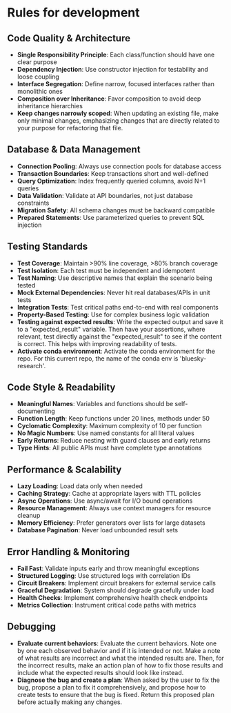 # Rules for development

## Code Quality & Architecture

- **Single Responsibility Principle**: Each class/function should have one clear purpose
- **Dependency Injection**: Use constructor injection for testability and loose coupling
- **Interface Segregation**: Define narrow, focused interfaces rather than monolithic ones
- **Composition over Inheritance**: Favor composition to avoid deep inheritance hierarchies
- **Keep changes narrowly scoped**: When updating an existing file, make only minimal changes, emphasizing changes that are directly related to your purpose for refactoring that file.

## Database & Data Management

- **Connection Pooling**: Always use connection pools for database access
- **Transaction Boundaries**: Keep transactions short and well-defined
- **Query Optimization**: Index frequently queried columns, avoid N+1 queries
- **Data Validation**: Validate at API boundaries, not just database constraints
- **Migration Safety**: All schema changes must be backward compatible
- **Prepared Statements**: Use parameterized queries to prevent SQL injection

## Testing Standards

- **Test Coverage**: Maintain >90% line coverage, >80% branch coverage
- **Test Isolation**: Each test must be independent and idempotent
- **Test Naming**: Use descriptive names that explain the scenario being tested
- **Mock External Dependencies**: Never hit real databases/APIs in unit tests
- **Integration Tests**: Test critical paths end-to-end with real components
- **Property-Based Testing**: Use for complex business logic validation
- **Testing against expected results**: Write the expected output and save it to a "expected_result" variable. Then have your assertions, where relevant, test directly against the "expected_result" to see if the content is correct. This helps with improving readability of tests.
- **Activate conda environment**: Activate the conda environment for the repo. For this current repo, the name of the conda env is 'bluesky-research'.

## Code Style & Readability

- **Meaningful Names**: Variables and functions should be self-documenting
- **Function Length**: Keep functions under 20 lines, methods under 50
- **Cyclomatic Complexity**: Maximum complexity of 10 per function
- **No Magic Numbers**: Use named constants for all literal values
- **Early Returns**: Reduce nesting with guard clauses and early returns
- **Type Hints**: All public APIs must have complete type annotations

## Performance & Scalability

- **Lazy Loading**: Load data only when needed
- **Caching Strategy**: Cache at appropriate layers with TTL policies
- **Async Operations**: Use async/await for I/O bound operations
- **Resource Management**: Always use context managers for resource cleanup
- **Memory Efficiency**: Prefer generators over lists for large datasets
- **Database Pagination**: Never load unbounded result sets

## Error Handling & Monitoring

- **Fail Fast**: Validate inputs early and throw meaningful exceptions
- **Structured Logging**: Use structured logs with correlation IDs
- **Circuit Breakers**: Implement circuit breakers for external service calls
- **Graceful Degradation**: System should degrade gracefully under load
- **Health Checks**: Implement comprehensive health check endpoints
- **Metrics Collection**: Instrument critical code paths with metrics

## Debugging

- **Evaluate current behaviors**: Evaluate the current behaviors. Note one by one each observed behavior and if it is intended or not. Make a note of what results are incorrect and what the intended results are. Then, for the incorrect results, make an action plan of how to fix those results and include what the expected results should look like instead.
- **Diagnose the bug and create a plan**: When asked by the user to fix the bug, propose a plan to fix it comprehensively, and propose how to create tests to ensure that the bug is fixed. Return this proposed plan before actually making any changes.
